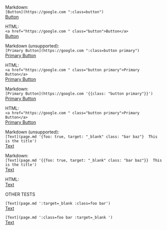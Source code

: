 Markdown:  
`[Button](https://google.com ":class=button")`  
[Button](https://google.com ":class=button")

HTML:  
`<a href="https://google.com " class="button">Button</a>`  
<a href="https://google.com " class="button">Button</a>

Markdown (unsupported):  
`[Primary Button](https://google.com ":class=button primary")`  
[Primary Button](https://google.com ":class=button primary")

HTML:  
`<a href="https://google.com " class="button primary">Primary Button</a>`  
<a href="https://google.com " class="button primary">Primary Button</a>


Markdown:  
`[Primary Button](https://google.com '{{class: "button primary"}}')`  
[Primary Button](https://google.com '{{class: "button primary"}}')

HTML:  
`<a href="https://google.com " class="button primary">Primary Button</a>`  
<a href="https://google.com " class="button primary">Primary Button</a>

Markdown (unsupported):    
`[Text](page.md '{foo: true, target: "_blank" class: "bar baz"}  This is the title')`  
[Text](page.md '{foo: true, target: "_blank" class: "bar baz"}  This is the title')  

Markdown:  
`[Text](page.md '{{foo: true, target: "_blank" class: "bar baz"}}  This is the title')`  
[Text](page.md '{{foo: true, target: "_blank" class: "bar baz"}}  This is the title')  

HTML:  
<a href="page.md" foo="true" target="_blank" class="bar baz" title="This is the title">Text</a>

OTHER TESTS

`[Text](page.md ':target=_blank :class=foo bar')`  
[Text](page.md ':target=_blank :class=foo bar')

`[Text](page.md ':class=foo bar :target=_blank ')`  
[Text](page.md ':class=foo bar :target=_blank ')

